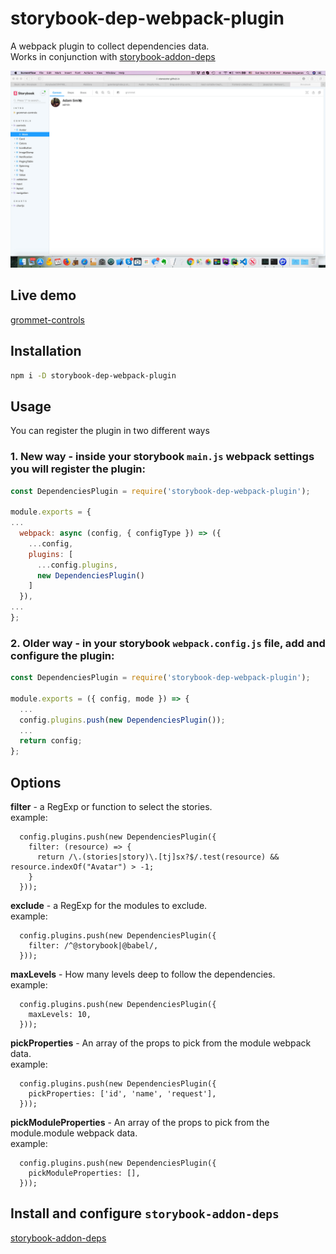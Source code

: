 # storybook-dep-webpack-plugin

A webpack plugin to collect dependencies data.<br />
Works in conjunction with [storybook-addon-deps](https://github.com/atanasster/storybook-addon-deps/)

![Dependencies plugin](./doc/storybook_dependencies.gif)

## Live demo
[grommet-controls](https://atanasster.github.io/grommet-controls/?path=/docs/controls-controls-avatar--main)


## Installation
```sh
npm i -D storybook-dep-webpack-plugin
```

## Usage

You can register the plugin in two different ways

### 1. New way - inside your storybook `main.js` webpack settings you will register the plugin:

```js
const DependenciesPlugin = require('storybook-dep-webpack-plugin');

module.exports = {
...
  webpack: async (config, { configType }) => ({
    ...config,
    plugins: [
      ...config.plugins,
      new DependenciesPlugin()
    ]
  }),
...
};

```

### 2. Older way - in your storybook `webpack.config.js` file, add and configure the plugin:

```js
const DependenciesPlugin = require('storybook-dep-webpack-plugin');

module.exports = ({ config, mode }) => {
  ...
  config.plugins.push(new DependenciesPlugin());
  ...
  return config;
};
```

## Options
**filter** - a RegExp or function to select the stories.<br/>
example: 
```
  config.plugins.push(new DependenciesPlugin({
    filter: (resource) => {
      return /\.(stories|story)\.[tj]sx?$/.test(resource) && resource.indexOf("Avatar") > -1;
    }
  }));
```

**exclude** - a RegExp for the modules to exclude.<br/>
example: 
```
  config.plugins.push(new DependenciesPlugin({
    filter: /^@storybook|@babel/,
  }));
```

**maxLevels** - How many levels deep to follow the dependencies.<br/>
example: 
```
  config.plugins.push(new DependenciesPlugin({
    maxLevels: 10,
  }));
```

**pickProperties** - An array of the props to pick from the module webpack data.<br/>
example: 
```
  config.plugins.push(new DependenciesPlugin({
    pickProperties: ['id', 'name', 'request'],
  }));
```

**pickModuleProperties** - An array of the props to pick from the module.module webpack data.<br/>
example: 
```
  config.plugins.push(new DependenciesPlugin({
    pickModuleProperties: [],
  }));
```

## Install and configure `storybook-addon-deps`
[storybook-addon-deps](https://github.com/atanasster/storybook-addon-deps/blob/master/README.md)

